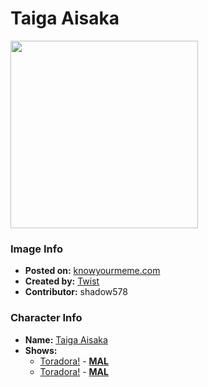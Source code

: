 # Taiga Aisaka

<img src="https://raw.githubusercontent.com/shadow578/Project-Padoru/master/Padoru/toradora-taiga.png" height="300">

### Image Info
* **Posted on:**     [knowyourmeme.com](https://knowyourmeme.com/photos/1436794-padoru)
* **Created by:**    [Twist](https://github.com/shadow578/Project-Padoru/blob/master/table-of-contents/creators/Twist.md)
* **Contributor:**   shadow578

### Character Info
* **Name:**   [Taiga Aisaka](https://myanimelist.net/character/12064)
* **Shows:**
  * [Toradora!](https://github.com/shadow578/Project-Padoru/blob/master/table-of-contents/shows/Toradora.md) - [__MAL__](https://myanimelist.net/anime/4224/Toradora)
  * [Toradora!](https://github.com/shadow578/Project-Padoru/blob/master/table-of-contents/shows/Toradora.md) - [__MAL__](https://myanimelist.net/manga/7149/Toradora)


